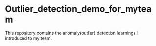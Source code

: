# Outlier_detection_demo_for_myteam
This repository contains the anomaly(outlier) detection learnings I introduced to my team.
